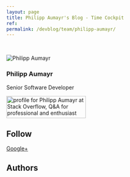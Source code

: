 ```yaml
---
layout: page
title: Philipp Aumayr's Blog - Time Cockpit
ref: 
permalink: /devblog/team/philipp-aumayr/
---
```


<p>
  <function name="Composite.Community.Blog.BlogRenderer">
    <param name="BlogEntriesCount" value="10" />
    <param name="BlogListOptions" value="Show teaser,Show author,Show date,Show tags,Show RSS" />
    <param name="Author" value="a26952d8-ff4f-4bc8-86bb-1cb0017181a1" />
  </function>
  <br />
</p><p>
  <img src="{{site.baseurl}}/content/images/team/philipp_aumayr.jpg" alt="Philipp Aumayr" title="Philipp Aumayr" class="floatLeft " />
</p><h3>Philipp Aumayr</h3><p>Senior Software Developer</p><p class="floatClear"></p><p>
  <a href="http://stackoverflow.com/users/1288539/philipp-aumayr">
    <img src="http://stackoverflow.com/users/flair/1288539.png?theme=default" width="208" height="58" alt="profile for Philipp Aumayr at Stack Overflow, Q&amp;A for professional and enthusiast programmers" title="profile for Philipp Aumayr at Stack Overflow, Q&amp;A for professional and enthusiast programmers" />
  </a>
</p><h2>Follow</h2><p>
  <a href="https://plus.google.com/110303980945428871921?rel=author" rel="me" target="_blank">Google+</a>
</p><h2>Authors</h2><function name="Composite.Community.Blog.Authors">
  <param name="DevBlog" value="True" />
</function>